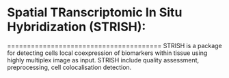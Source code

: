 # Spatial TRanscriptomic In Situ Hybridization (STRISH): 
=======================================
STRISH is a package for detecting cells local coexpression of biomarkers within tissue using highly multiplex image as input. STRISH include quality assessment, preprocessing, cell colocalisation detection.

  

